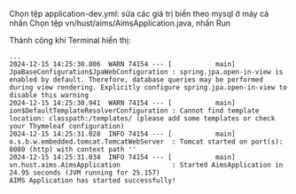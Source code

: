 Chọn tệp application-dev.yml: sửa các giá trị biến theo mysql ở máy cá nhân
Chọn tệp vn/hust/aims/AimsApplication.java, nhấn Run

Thành công khi Terminal hiển thị:
```shell
...
2024-12-15 14:25:30.806  WARN 74154 --- [           main] JpaBaseConfiguration$JpaWebConfiguration : spring.jpa.open-in-view is enabled by default. Therefore, database queries may be performed during view rendering. Explicitly configure spring.jpa.open-in-view to disable this warning
2024-12-15 14:25:30.941  WARN 74154 --- [           main] ion$DefaultTemplateResolverConfiguration : Cannot find template location: classpath:/templates/ (please add some templates or check your Thymeleaf configuration)
2024-12-15 14:25:31.028  INFO 74154 --- [           main] o.s.b.w.embedded.tomcat.TomcatWebServer  : Tomcat started on port(s): 8080 (http) with context path ''
2024-12-15 14:25:31.034  INFO 74154 --- [           main] vn.hust.aims.AimsApplication             : Started AimsApplication in 24.95 seconds (JVM running for 25.157)
AIMS Application has started successfully!
```
